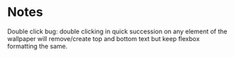 # Notes
Double click bug: double clicking in quick succession on any element of the wallpaper will remove/create top and bottom text but keep flexbox formatting the same.
